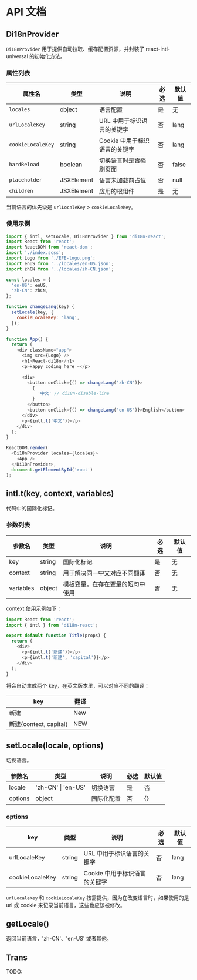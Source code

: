 # API 文档

## Di18nProvider

`Di18nProvider` 用于提供自动拉取、缓存配置资源，并封装了 react-intl-universal 的初始化方法。

### 属性列表

| 属性名 | 类型 | 说明 | 必选 | 默认值 |
| ----- | --- | ---- | --- | ----- |
| `locales`| object | 语言配置 | 是 | 无 |
| `urlLocaleKey` | string | URL 中用于标识语言的关键字 | 否 | lang |
| `cookieLocaleKey` | string | Cookie 中用于标识语言的关键字 | 否 | lang |
| `hardReload` | boolean | 切换语言时是否强刷页面 | 否 | false |
| `placeholder` | JSXElement | 语言未加载前占位 | 否 | null |
| `children` | JSXElement | 应用的根组件 | 是 | 无 |

当前语言的优先级是 `urlLocaleKey` > `cookieLocaleKey`。

### 使用示例

```js
import { intl, setLocale, Di18nProvider } from 'di18n-react';
import React from 'react';
import ReactDOM from 'react-dom';
import './index.scss';
import Logo from './EFE-logo.png';
import enUS from '../locales/en-US.json';
import zhCN from '../locales/zh-CN.json';

const locales = {
  'en-US': enUS,
  'zh-CN': zhCN,
};

function changeLang(key) {
  setLocale(key, {
    cookieLocaleKey: 'lang',
  });
}

function App() {
  return (
    <div className="app">
      <img src={Logo} />
      <h1>React-di18n</h1>
      <p>Happy coding here ~</p>

      <div>
        <button onClick={() => changeLang('zh-CN')}>
          {
            '中文' // di18n-disable-line
          }
        </button>
        <button onClick={() => changeLang('en-US')}>English</button>
      </div>
      <p>{intl.t('中文')}</p>
    </div>
  );
}

ReactDOM.render(
  <Di18nProvider locales={locales}>
    <App />
  </Di18nProvider>,
  document.getElementById('root')
);
```

## intl.t(key, context, variables)

代码中的国际化标记。

### 参数列表

| 参数名 | 类型 | 说明 | 必选 | 默认值 |
| ----- | --- | ---- | --- | ----- |
| key | string | 国际化标记 | 是 | 无 |
| context | string | 用于解决同一中文对应不同翻译 | 否 | 无 |
| variables | object | 模板变量，在存在变量的短句中使用 | 否 | 无 |

context 使用示例如下：

```js
import React from 'react';
import { intl } from 'di18n-react';

export default function Title(props) {
  return (
    <div>
      <p>{intl.t('新建')}</p>
      <p>{intl.t('新建', 'capital')}</p>
    </div>
  );
}
```

将会自动生成两个 key，在英文版本里，可以对应不同的翻译：

| key | 翻译 |
| ----| --- |
| 新建                   | New  |
| 新建{context, capital} | NEW  |

## setLocale(locale, options)

切换语言。

| 参数名 | 类型 | 说明 | 必选 | 默认值 |
| ----- | --- | ---- | --- | ----- |
| locale | 'zh-CN' \| 'en-US' | 切换语言 | 是 | 否 |
| options | object | 国际化配置 | 否 | {} |

### options

| key | 类型 | 说明 | 必选 | 默认值 |
| ----- | --- | ---- | --- | ----- |
| urlLocaleKey | string | URL 中用于标识语言的关键字 | 否 | lang |
| cookieLocaleKey | string | Cookie 中用于标识语言的关键字 | 否 | lang |

`urlLocaleKey` 和 `cookieLocaleKey` 按需提供，因为在改变语言时，如果使用的是 url 或 cookie 来记录当前语言，这些也应该被修改。

## getLocale()

返回当前语言，'zh-CN'、'en-US' 或者其他。

## Trans

TODO:

